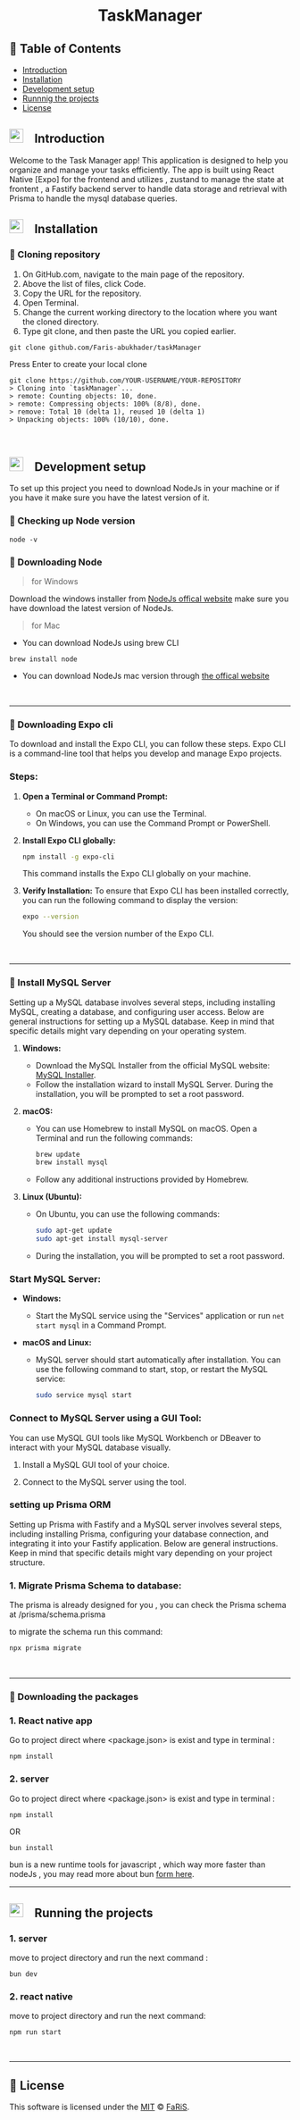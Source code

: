 <h1 align="center">TaskManager</h1>


## 🚩 Table of Contents

- [Introduction](#--introduction)
- [Installation](#--installation)
- [Development setup](#--development-setup)
- [Runnnig the projects](#--runing-the-projects)
- [License](#--license)


## <img src="https://cdn-icons-png.flaticon.com/512/1436/1436664.png" width="25" height="25" style="padding-right:15px">  Introduction 

<p>
Welcome to the Task Manager app! This application is designed to help you organize and manage your tasks efficiently. The app is built using React Native [Expo] for the frontend and utilizes , zustand to manage the state at frontent , a Fastify backend server to handle data storage and retrieval with Prisma to handle the mysql database queries.

</p>



## <img src="https://cdn-icons-png.flaticon.com/512/814/814848.png" width="25" height="25" style="padding-right:15px">  Installation 


### 🔘 Cloning repository
1. On GitHub.com, navigate to the main page of the repository.
2. Above the list of files, click  Code.
3. Copy the URL for the repository.
4. Open Terminal.
5. Change the current working directory to the location where you want the cloned directory.
6. Type git clone, and then paste the URL you copied earlier.
```
git clone github.com/Faris-abukhader/taskManager
```
Press Enter to create your local clone
```
git clone https://github.com/YOUR-USERNAME/YOUR-REPOSITORY
> Cloning into `taskManager`...
> remote: Counting objects: 10, done.
> remote: Compressing objects: 100% (8/8), done.
> remove: Total 10 (delta 1), reused 10 (delta 1)
> Unpacking objects: 100% (10/10), done.
```
<br/>


## <img src="https://cdn-icons-png.flaticon.com/512/814/814848.png" width="25" height="25" style="padding-right:15px">  Development setup

To set up this project you need to download NodeJs in your machine or if you have it make sure you have the latest version of it.

### 🔘 Checking up Node version
```
node -v
```

### 🔘 Downloading Node

> for Windows  


Download the windows installer from [NodeJs offical website](https://nodejs.org/en/download/) make sure you have download the latest version of NodeJs.
<br/>


> for Mac
- You can download NodeJs using brew CLI
```
brew install node
```
- You can download NodeJs mac version through [the offical website](https://nodejs.org/en/download/)
<br/>
<hr/>

### 🔘 Downloading Expo cli


To download and install the Expo CLI, you can follow these steps. Expo CLI is a command-line tool that helps you develop and manage Expo projects.


### Steps:

1. **Open a Terminal or Command Prompt:**
   - On macOS or Linux, you can use the Terminal.
   - On Windows, you can use the Command Prompt or PowerShell.

2. **Install Expo CLI globally:**
   ```bash
   npm install -g expo-cli
   ```

   This command installs the Expo CLI globally on your machine.

3. **Verify Installation:**
   To ensure that Expo CLI has been installed correctly, you can run the following command to display the version:

   ```bash
   expo --version
   ```

   You should see the version number of the Expo CLI.

<br/>
<hr/>


### 🔘 Install MySQL Server


Setting up a MySQL database involves several steps, including installing MySQL, creating a database, and configuring user access. Below are general instructions for setting up a MySQL database. Keep in mind that specific details might vary depending on your operating system.


1. **Windows:**
   - Download the MySQL Installer from the official MySQL website: [MySQL Installer](https://dev.mysql.com/downloads/installer/).
   - Follow the installation wizard to install MySQL Server. During the installation, you will be prompted to set a root password.

2. **macOS:**
   - You can use Homebrew to install MySQL on macOS. Open a Terminal and run the following commands:

     ```bash
     brew update
     brew install mysql
     ```

   - Follow any additional instructions provided by Homebrew.

3. **Linux (Ubuntu):**
   - On Ubuntu, you can use the following commands:

     ```bash
     sudo apt-get update
     sudo apt-get install mysql-server
     ```

   - During the installation, you will be prompted to set a root password.

### Start MySQL Server:

- **Windows:**
  - Start the MySQL service using the "Services" application or run `net start mysql` in a Command Prompt.

- **macOS and Linux:**
  - MySQL server should start automatically after installation. You can use the following command to start, stop, or restart the MySQL service:

    ```bash
    sudo service mysql start
    ```


### Connect to MySQL Server using a GUI Tool:

You can use MySQL GUI tools like MySQL Workbench or DBeaver to interact with your MySQL database visually.

1. Install a MySQL GUI tool of your choice.

2. Connect to the MySQL server using the tool.


### setting up Prisma ORM


Setting up Prisma with Fastify and a MySQL server involves several steps, including installing Prisma, configuring your database connection, and integrating it into your Fastify application. Below are general instructions. Keep in mind that specific details might vary depending on your project structure.


### 1. Migrate Prisma Schema to database:

The prisma is already designed for you , you can check the Prisma schema at /prisma/schema.prisma 

to migrate the schema run this command:

```bash
npx prisma migrate
```

<br/>
<hr/>



### 🔘 Downloading the packages

### 1. React native app 

Go to project direct where  <package.json> is exist and type in terminal :
```
npm install 
```


### 2. server

Go to project direct where  <package.json> is exist and type in terminal :
```
npm install
```
OR
```
bun install
```

bun is a new runtime tools for javascript , which way more faster than nodeJs , you may read more about bun [form here](https://bun.sh).
<br/>
<hr/>


## <img src="https://cdn-icons-png.flaticon.com/512/1436/1436664.png" width="25" height="25" style="padding-right:15px">  Running the projects 


### 1. server
move to project directory and run the next command :
```
bun dev
```
### 2. react native
move to project directory and run the next command:
```
npm run start
```


<br/>
<hr/>


## 📜 License

This software is licensed under the [MIT](https://github.com/Faris-abukhader/WFYB-frontend/blob/main/licence) © [FaRiS](https://github.com/Faris-abukhader).
